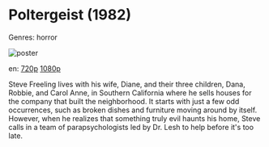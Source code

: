 # Poltergeist (1982)

Genres: horror

![poster](http://image.tmdb.org/t/p/w500/hKs6umpuLSgZhOiZI1pxpO0iVTQ.jpg)

en:
  [720p](magnet:?xt=urn:btih:8902E90507D03EFE0A38807F3FA87223EF45CF3A&tr=udp://glotorrents.pw:6969/announce&tr=udp://tracker.opentrackr.org:1337/announce&tr=udp://torrent.gresille.org:80/announce&tr=udp://tracker.openbittorrent.com:80&tr=udp://tracker.coppersurfer.tk:6969&tr=udp://tracker.leechers-paradise.org:6969&tr=udp://p4p.arenabg.ch:1337&tr=udp://tracker.internetwarriors.net:1337)
  [1080p](magnet:?xt=urn:btih:BA5ADC0C7F7F5A4F55B097699A51E9B848ECDAFB&tr=udp://glotorrents.pw:6969/announce&tr=udp://tracker.opentrackr.org:1337/announce&tr=udp://torrent.gresille.org:80/announce&tr=udp://tracker.openbittorrent.com:80&tr=udp://tracker.coppersurfer.tk:6969&tr=udp://tracker.leechers-paradise.org:6969&tr=udp://p4p.arenabg.ch:1337&tr=udp://tracker.internetwarriors.net:1337)
  


Steve Freeling lives with his wife, Diane, and their three children, Dana, Robbie, and Carol Anne, in Southern California where he sells houses for the company that built the neighborhood. It starts with just a few odd occurrences, such as broken dishes and furniture moving around by itself. However, when he realizes that something truly evil haunts his home, Steve calls in a team of parapsychologists led by Dr. Lesh to help before it's too late.